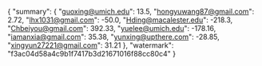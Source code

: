 {
    "summary": {
        "guoxing@umich.edu": 13.5, 
        "hongyuwang87@gmail.com": 2.72, 
        "lhx1031@gmail.com": -50.0, 
        "Hding@macalester.edu": -218.3, 
        "Chbeiyou@gmail.com": 392.33, 
        "yuelee@umich.edu": -178.16, 
        "iamanxia@gmail.com": 35.38, 
        "yunxing@upthere.com": -28.85, 
        "xingyun27221@gmail.com": 31.21
    }, 
    "watermark": "f3ac04d58a4c9b1f7417b3d21671016f88cc80c4"
}
